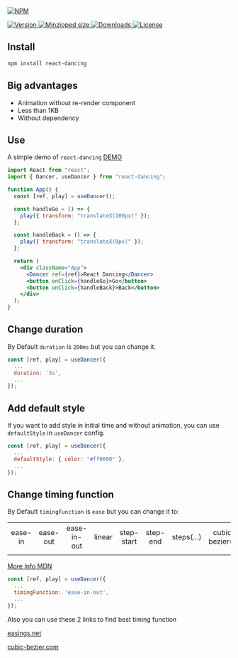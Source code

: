 [![NPM](https://nodei.co/npm/react-dancing.png)](https://nodei.co/npm/react-dancing/)

<a href="https://www.npmjs.com/package/react-dancing">
  <img src="https://img.shields.io/npm/v/react-dancing.svg" alt="Version">
</a>

<a href="https://bundlephobia.com/result?p=react-dancing">
<img src="https://badgen.net/bundlephobia/minzip/react-dancing" alt="Minzipped size">
</a>

<a href="https://www.npmjs.com/package/react-dancing">
  <img src="https://badgen.net/npm/dt/react-dancing" alt="Downloads">
</a>

<a href="https://www.npmjs.com/package/react-dancing">
  <img src="https://img.shields.io/npm/l/react-dancing.svg" alt="License">
</a>

## Install

```bash
npm install react-dancing
```

## Big advantages

- Animation without re-render component
- Less than 1KB
- Without dependency

## Use

A simple demo of `react-dancing` [DEMO](https://codesandbox.io/s/react-dancing-first-sample-1rnky)

```jsx
import React from "react";
import { Dancer, useDancer } from "react-dancing";

function App() {
  const [ref, play] = useDancer();

  const handleGo = () => {
    play({ transform: "translateX(100px)" });
  };

  const handleBack = () => {
    play({ transform: "translateX(0px)" });
  };

  return (
    <div className="App">
      <Dancer ref={ref}>React Dancing</Dancer>
      <button onClick={handleGo}>Go</button>
      <button onClick={handleBack}>Back</button>
    </div>
  );
}
```

## Change duration

By Default `duration` is `200ms` but you can change it.

```jsx
const [ref, play] = useDancer({
  ...
  duration: '3s',
  ...
});
```

## Add default style

If you want to add style in initial time and without
animation, you can use `defaultStyle` in `useDancer` config.

```jsx
const [ref, play] = useDancer({
  ...
  defaultStyle: { color: "#ff0000" },
  ...
});
```

## Change timing function

By Default `timingFunction` is `ease` but you can change it to:

|         |          |             |        |            |          |            |                   |         |         |       |
| :-----: | :------: | :---------: | :----: | :--------: | :------: | :--------: | :---------------: | :-----: | :-----: | :---: |
| ease-in | ease-out | ease-in-out | linear | step-start | step-end | steps(...) | cubic-bezier(...) | inherit | initial | unset |
|         |          |             |        |            |          |            |                   |         |         |       |

[More Info MDN](https://developer.mozilla.org/en-US/docs/Web/CSS/transition-timing-function)

```jsx
const [ref, play] = useDancer({
  ...
  timingFunction: 'ease-in-out',
  ...
});
```

Also you can use these 2 links to find best timing function

[easings.net](https://easings.net/)

[cubic-bezier.com](https://cubic-bezier.com/)
